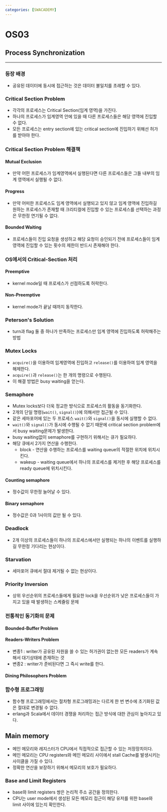 ```yaml
---
categories: [SWACADEMY]
---
```


# OS03

## Process Synchronization

---

### 등장 배경

- 공유된 데이터에 동시에 접근하는 것은 데이터 불일치를 초래할 수 있다.

### Critical Section Problem

- 각각의 프로세스는 Critical Section(임계 영역)을 가진다.
- 하나의 프로세스가 임계영역 안에 있을 때 다른 프로세스들은 해당 영역에 진입할 수 없다.
- 모든 프로세스는 entry section에 있는 critical section에 진입하기 위해선 허가를 받아야 한다.

### Critical Section Problem 해결책

#### Mutual Exclusion

- 만약 어떤 프로세스가 임계영역에서 실행된다면 다른 프로세스들은 그들 내부의 임계 영역에서 실행될 수 없다.

#### Progress

- 만약 어떠한 프로세스도 임계 영역에서 실행되고 있지 않고 임계 영역에 진입하길 원하는 프로세스가 존재할 때 크리티컬에 진입할 수 있는 프로세스를 선택하는 과정은 무한정 연기될 수 없다.

#### Bounded Waiting

- 프로세스들이 진입 요청을 생성하고 해당 요청이 승인되기 전에 프로세스들이 임계 영역에 진입할 수 있는 횟수의 제한이 반드시 존재해야 한다.

### OS에서의 Critical-Section 처리

#### Preemptive

- kernel mode일 때 프로세스가 선점하도록 허락한다.

#### Non-Preemptive

- kernel mode가 끝날 때까지 동작한다.

### Peterson's Solution

- turn과 flag 둘 중 하나가 만족하는 프로세스만 임계 영역에 진입하도록 허락해주는 방법

### Mutex Locks

- `acquire()`을 이용하여 임계영역에 진입하고 `release()`를 이용하여 임계 영역을 해제한다.
- `acquire()`과 `release()`는 한 개의 명령으로 수행된다.
- 이 해결 방법은 busy waiting을 얻는다.

### Semaphore

- Mutex locks보다 더욱 정교한 방식으로 프로세스의 활동을 동기화한다.
- 2개의 단일 명령(`wait()`, `signal()`)에 의해서만 접근될 수 있다.
- 같은 세마포어에 있는 두 프로세스 `wait()`와 `signal()`을 동시에 실행할 수 없다.
- `wait()`와 `signal()`가 동시에 수행될 수 없기 때문에 critical section problem에서 busy waiting문제가 발생한다.
- busy waiting없이 semaphore를 구현하기 위해서는 큐가 필요하다.
- 해당 큐에서 2가지 연산을 수행한다.
  - block - 연산을 수행하는 프로세스를 waiting queue의 적절한 위치에 위치시킨다.
  - wakeup - waiting queue에서 하나의 프로세스를 제거한 후 해당 프로세스를 ready queue에 위치시킨다.

#### Counting semaphore

- 정수값이 무한정 늘어날 수 있다.

#### Binary semaphore

- 정수값은 0과 1사이의 값만 될 수 있다.

### Deadlock

- 2개 이상의 프로세스들이 하나의 프로세스에서만 실행되는 하나의 이벤트를 실행하길 무한정 기다리는 현상이다.

### Starvation

- 세마포어 큐에서 절대 제거될 수 없는 현상이다.

### Priority Inversion

- 상위 우선순위의 프로세스들에게 필요한 lock을 우선순위가 낮은 프로세스들이 가지고 있을 때 발생하는 스케쥴링 문제

### 전통적인 동기화의 문제

#### Bounded-Buffer Problem
#### Readers-Writers Problem
- 변종1 : writer가 공유된 자원을 쓸 수 있는 허가권이 없는한 모든 readers가 계속해서 대기상태에 존재하는 것
- 변종2 : writer가 준비된다면 그 즉시 write를 한다.
#### Dining Philosophers Problem

### 함수형 프로그래밍

- 함수형 프로그래밍에서는 절차형 프로그래밍과는 다르게 한 번 변수에 초기화된 값은 절대로 변경될 수 없다.
- erlang과 Scala에서 데이터 경쟁을 처리하는 접근 방식에 대한 관심이 높아지고 있다.

## Main memory

- 메인 메모리와 레지스터가 CPU에서 직접적으로 접근할 수 있는 저장장치이다.
- 메인 메모리는 CPU registers와 메인 메모리 사이에서 stall Cache를 발생시키는 사이클을 가질 수 있다.
- 정확한 연산을 보장하기 위해서 메모리의 보호가 필요하다.

### Base and Limit Registers

- base와 limit registers 쌍은 논리적 주소 공간을 정의한다.
- CPU는 user mode에서 생성된 모든 메모리 접근이 해당 유저를 위한 base와 limit 사이에 있는지 확인한다.


